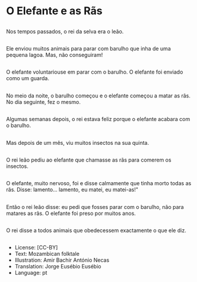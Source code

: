 # O Elefante e as Rãs

##
Nos tempos passados, o
rei da selva era o leão.

##
Ele enviou muitos
animais para parar
com barulho que inha
de uma pequena lagoa.
Mas, não conseguiram!

##
O elefante voluntariouse em parar com o
barulho. O elefante foi
enviado como um
guarda.

##
No meio da noite, o
barulho começou e o
elefante começou a
matar as rãs. No dia
seguinte, fez o mesmo.

##
Algumas semanas
depois, o rei estava
feliz porque o elefante
acabara com o barulho.

##
Mas depois de um mês,
viu muitos insectos na
sua quinta.

##
O rei leão pediu ao
elefante que chamasse
as rãs para comerem os
insectos.

##
O elefante, muito
nervoso, foi e disse
calmamente que tinha
morto todas as rãs.
Disse: lamento…
lamento, eu matei, eu
matei-as!"

##
Então o rei leão disse:
eu pedi que fosses
parar com o barulho,
não para matares as
rãs. O elefante foi preso
por muitos anos.

##
O rei disse a todos
animais que
obedecessem
exactamente o que ele
diz.

##
* License: [CC-BY]
* Text: Mozambican folktale
* Illustration: Amir Bachir António Necas
* Translation: Jorge Eusébio Eusébio
* Language: pt
